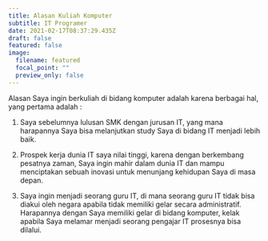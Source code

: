 ```yaml
---
title: Alasan Kuliah Komputer
subtitle: IT Programer
date: 2021-02-17T08:37:29.435Z
draft: false
featured: false
image:
  filename: featured
  focal_point: ""
  preview_only: false
---
```

Alasan Saya ingin berkuliah di bidang komputer adalah karena berbagai hal, yang pertama adalah :

1. Saya sebelumnya lulusan SMK dengan jurusan IT, yang mana harapannya Saya bisa melanjutkan study Saya di bidang IT menjadi lebih baik.

2. Prospek kerja dunia IT saya nilai tinggi, karena dengan berkembang pesatnya zaman, Saya ingin mahir dalam dunia IT dan mampu menciptakan sebuah inovasi untuk menunjang kehidupan Saya di masa depan.

3. Saya ingin menjadi seorang guru IT, di mana seorang guru IT tidak bisa diakui oleh negara apabila tidak memiliki gelar secara administratif. Harapannya dengan Saya memiliki gelar di bidang komputer, kelak apabila Saya melamar menjadi seorang pengajar IT prosesnya bisa dilalui.